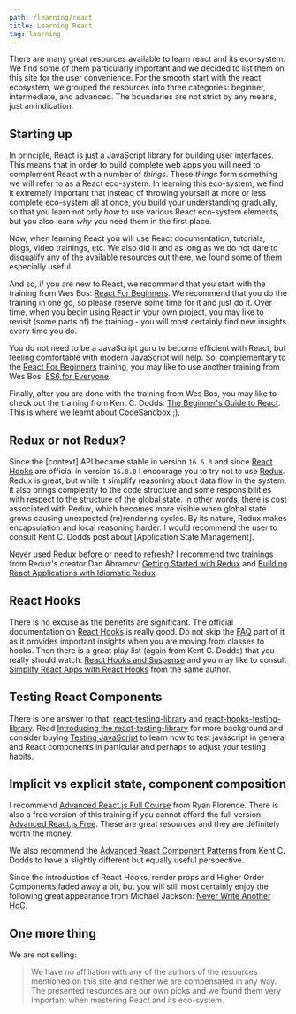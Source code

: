 ```yaml
---
path: /learning/react
title: Learning React
tag: learning
---
```


There are many great resources available to learn react and its eco-system. We find some of them particularly important and we decided to list them on this site for the user convenience. For the smooth start with the react ecosystem, we grouped the resources into three categories: beginner, intermediate, and advanced. The boundaries are not strict by any means, just an indication.

## Starting up

In principle, React is just a JavaScript library for building user interfaces. This means that in order to build complete web apps you will need to complement React with a number of *things*. These *things* form something we will refer to as a React eco-system. In learning this eco-system, we find it extremely important that instead of throwing yourself at more or less complete eco-system all at once, you build your understanding gradually, so that you learn not only *how* to use various React eco-system elements, but you also learn *why* you need them in the first place.

Now, when learning React you will use React documentation, tutorials, blogs, video trainings, etc. We also did it and as long as we do not dare to disqualify any of the available resources out there, we found some of them especially useful.

And so, if you are new to React, we recommend that you start with the training from Wes Bos: [React For Beginners]. We recommend that you do the training in one go, so please reserve some time for it and just do it. Over time, when you begin using React in your own project, you may like to revisit (some parts of) the training - you will most certainly find new insights every time you do.

You do not need to be a JavaScript guru to become efficient with React, but feeling comfortable with modern JavaScript will help. So, complementary to the [React For Beginners] training, you may like to use another training from Wes Bos: [ES6 for Everyone].

Finally, after you are done with the training from Wes Bos, you may like to check out the training from Kent C. Dodds: [The Beginner's Guide to React]. This is where we learnt about CodeSandbox ;).

[React For Beginners]: https://reactforbeginners.com
[ES6 for Everyone]: https://es6.io
[The Beginner's Guide to React]: https://egghead.io/courses/the-beginner-s-guide-to-react

## Redux or not Redux?

Since the [context] API became stable in version `16.6.3` and since [React Hooks] are official in version `16.8.0` I encourage you to try not to use [Redux]. Redux is great, but while it simplify reasoning about data flow in the system, it also brings complexity to the code structure and some responsibilities with respect to the structure of the global state. In other words, there is cost associated with Redux, which becomes more visible when global state grows causing unexpected (re)rendering cycles. By its nature, Redux makes encapsulation and local reasoning harder. I would recommend the user to consult Kent C. Dodds post about [Application State Management].

Never used [Redux] before or need to refresh? I recommend two trainings from Redux's creator Dan Abramov: [Getting Started with Redux] and [Building React Applications with Idiomatic Redux].

[contex]: https://reactjs.org/docs/context.html
[Redux]: https://redux.js.org
[Getting Started with Redux]: https://egghead.io/courses/getting-started-with-redux
[Building React Applications with Idiomatic Redux]: https://egghead.io/courses/building-react-applications-with-idiomatic-redux

## React Hooks

There is no excuse as the benefits are significant. The official documentation on [React Hooks] is really good. Do not skip the [FAQ] part of it as it provides important insights when you are moving from classes to hooks. Then there is a great play list (again from Kent C. Dodds) that you really should watch: [React Hooks and Suspense] and you may like to consult [Simplify React Apps with React Hooks] from the same author.

[React Hooks]: https://reactjs.org/docs/hooks-intro.html
[FAQ]: https://reactjs.org/docs/hooks-faq.html
[React Hooks and Suspense]: https://egghead.io/playlists/react-hooks-and-suspense-650307f2
[Simplify React Apps with React Hooks]: https://egghead.io/courses/simplify-react-apps-with-react-hooks

## Testing React Components

There is one answer to that: [react-testing-library] and [react-hooks-testing-library]. Read [Introducing the react-testing-library] for more background and consider buying [Testing JavaScript] to learn how to test javascript in general and React components in particular and perhaps to adjust your testing habits.

[react-testing-library]: https://www.npmjs.com/package/react-testing-library
[react-hooks-testing-library]: https://www.npmjs.com/package/react-hooks-testing-library
[Introducing the react-testing-library]: https://kentcdodds.com/blog/introducing-the-react-testing-library
[Testing JavaScript]: https://testingjavascript.com

## Implicit vs explicit state, component composition

I recommend [Advanced React.js Full Course] from Ryan Florence. There is also a free version of this training if you cannot afford the full version: [Advanced React.js Free]. These are great resources and they are definitely worth the money.

We also recommend the [Advanced React Component Patterns] from Kent C. Dodds to have a slightly different but equally useful perspective.

Since the introduction of React Hooks, render props and Higher Order Components faded away a bit, but you will still most certainly enjoy the following great appearance from Michael Jackson: [Never Write Another HoC].

## One more thing

We are not selling:

> We have no affiliation with any of the authors of the resources mentioned on this site and neither we are compensated in any way. The presented resources are our own picks and we found them very important when mastering React and its eco-system.


[react-redux]: https://github.com/reduxjs/react-redux
[Advanced React.js Full Course]: https://courses.reach.tech/p/advanced-react
[Advanced React.js Free]: https://courses.reach.tech/p/advanced-react-free
[Advanced React Component Patterns]: https://egghead.io/courses/advanced-react-component-patterns
[Never Write Another HoC]: https://www.youtube.com/watch?v=BcVAq3YFiuc
